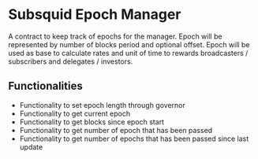# Subsquid  Epoch Manager

A contract to keep track of epochs for the manager. Epoch will be represented by number of blocks period and optional offset. Epoch will be used as base to calculate rates and unit of time to rewards broadcasters / subscribers and delegates / investors.

## Functionalities

* Functionality to set epoch length through governor
* Functionality to get current epoch
* Functionality to get  blocks since epoch start
* Functionality to get number of epoch that has been passed
* Functionality to get number of epochs that has been passed since last update
